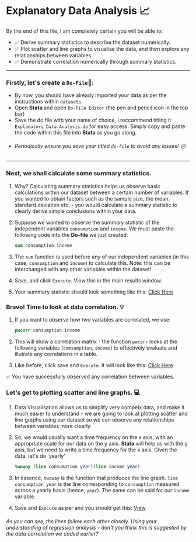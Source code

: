 # Explanatory Data Analysis 📈
By the end of this file, I am completely certain you will be able to:
  - ✅ Derive summary statistics to describe the dataset numerically.
  - ✅ Plot scatter and line graphs to visualise the data, and then explore any relationships between variables.
  - ✅ Demonstrate correlation numerically through summary statistics.

---

### Firstly, let's create a `Do-File`📝:
- By now, you should have already imported your data as per the instructions within `datasets`.
- Open **Stata** and open `Do-File Editor` (the pen and pencil icon in the top bar)
- Save the do file with your name of choice, I reccommend titling it `Explanatory_Data_Analysis.do` for easy access. Simply copy and paste the code within this file into **Stata** as you go along.
-  ###### Periodically ensure you save your titled `do-file` to avoid any losses! 😥

---
### Next, we shall calculate some summary statistics. 
1. Why? Calculating summary statistics helps us observe basic calculations within our dataset between a certain number of variables. If you wanted to obtain factors such as the sample size, the mean, standard deviation etc. - you would calculate a summary statistic to clearly derive simple conclusions within your data.
2. Suppose we wanted to observe the summary statistic of the independent variables `consumption` and `income`. We must paste the following code into the **Do-file** we just created:
   
   ```stata
   sum consumption income
    ```
   
3. The `sum` function is used before any of our independent variables (in this case, `consumption` and `income`) to calculate this. Note: this can be interchanged with any other variables within the dataset!
4. Save, and click `Execute`. View this in the main results window.
5. Your summary statistic should look something like this: [Click Here](Images_EDA/Summary_Statistics_EDA.png/)


### Bravo! Time to look at data correlation. 💡
1. If you want to observe how two variables are correlated, we use:
   
   ``` stata
   pwcorr consumption income
   ```
  
3. This will show a correlation matrix - the function `pwcorr` looks at the following variables (`comsumption`, `income`) to effectively evaluate and illutrate any correlations in a table.
4. Like before, click save and `Execute`. It will look like this: [Click Here](Images_EDA/Correlation_Matrix_EDA.png)

✅ You have successfully observed any correlation between variables.

### Let's get to plotting scatter and line graphs. 💻
1. Data Visualisation allows us to simplify very compelx data, and make it much easier to understand - we are going to look at plotting scatter and line graphs using our dataset so we can observe any relationships between variables more clearly.
2. So, we would usually want a time frequency on the x axis, with an appropriate scale for our data on the y axis. **Stata** will help us with the y axis, but we need to write a time frequency for the x axis. Given the data, let's do 'yearly'

   ``` stata
   twoway (line consumption year)(line income year)
   ```
3. In essence, `twoway` is the function that produces the line graph. `line consumption year` is the line corresponding to `consumption` measured across a yearly basis (hence, `year`). The same can be said for our `income` variable.
4. Save and `Execute` as per and you should get this: [View](Images_EDA/Line_Graph_EDA.png)

###### As you can see, the lines follow each other closely. Using your understanding of regression analysis - don't you think this is suggested by the data correlation we coded earlier?
